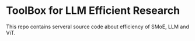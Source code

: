 # ToolBox for LLM Efficient Research

This repo contains serveral source code about efficiency of SMoE, LLM and ViT.
